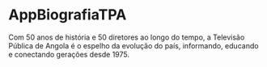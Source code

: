 # AppBiografiaTPA
Com 50 anos de história e 50 diretores ao longo do tempo, a Televisão Pública de Angola é o espelho da evolução do país, informando, educando e conectando gerações desde 1975.

